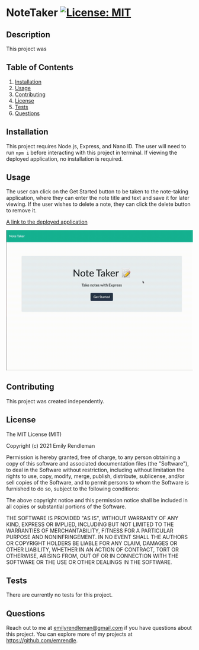 # NoteTaker [![License: MIT](https://img.shields.io/badge/License-MIT-yellow.svg)](https://opensource.org/licenses/MIT)

## Description
This project was  

## Table of Contents
1. [Installation](#Installation)
2. [Usage](#Usage)
3. [Contributing](#Contributing)
4. [License](#License)
5. [Tests](#Tests)
6. [Questions](#Questions)

## Installation
This project requires Node.js, Express, and Nano ID. The user will need to run ```npm i``` before interacting with this project in terminal. If viewing the deployed application, no installation is required. 

## Usage
The user can click on the Get Started button to be taken to the note-taking application, where they can enter the note title and text and save it for later viewing. If the user wishes to delete a note, they can click the delete button to remove it. 

[A link to the deployed application](https://ejrnotetaker.herokuapp.com/ "View deployed application")

![A demonstration of the deployed Note Taker application](assets/NoteTakerdemo.gif)

## Contributing
This project was created independently.

## License
The MIT License (MIT)

Copyright (c) 2021 Emily Rendleman

Permission is hereby granted, free of charge, to any person obtaining a copy of this software and associated documentation files (the "Software"), to deal in the Software without restriction, including without limitation the rights to use, copy, modify, merge, publish, distribute, sublicense, and/or sell copies of the Software, and to permit persons to whom the Software is furnished to do so, subject to the following conditions:

The above copyright notice and this permission notice shall be included in all copies or substantial portions of the Software.

THE SOFTWARE IS PROVIDED "AS IS", WITHOUT WARRANTY OF ANY KIND, EXPRESS OR IMPLIED, INCLUDING BUT NOT LIMITED TO THE WARRANTIES OF MERCHANTABILITY, FITNESS FOR A PARTICULAR PURPOSE AND NONINFRINGEMENT. IN NO EVENT SHALL THE AUTHORS OR COPYRIGHT HOLDERS BE LIABLE FOR ANY CLAIM, DAMAGES OR OTHER LIABILITY, WHETHER IN AN ACTION OF CONTRACT, TORT OR OTHERWISE, ARISING FROM, OUT OF OR IN CONNECTION WITH THE SOFTWARE OR THE USE OR OTHER DEALINGS IN THE SOFTWARE.

## Tests
There are currently no tests for this project.

## Questions
Reach out to me at emilyrendleman@gmail.com if you have questions about this project. 
You can explore more of my projects at https://github.com/emrendle.
